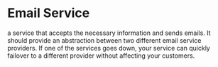 Email Service
============

a service that accepts the necessary information and sends emails. It should provide an abstraction between two different email service providers. If one of the services goes down, your service can quickly failover to a different provider without affecting your customers.
